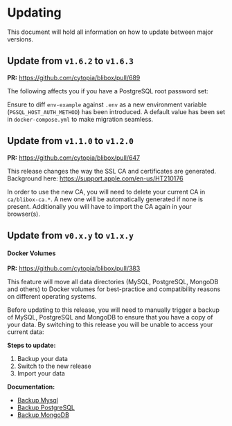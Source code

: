 # Updating

This document will hold all information on how to update between major versions.


## Update from `v1.6.2` to `v1.6.3`

**PR:** https://github.com/cytopia/blibox/pull/689

The following affects you if you have a PostgreSQL root password set:

Ensure to diff `env-example` against `.env` as a new environment variable (`PGSQL_HOST_AUTH_METHOD`)
has been introduced. A default value has been set in `docker-compose.yml` to make migration seamless.


## Update from `v1.1.0` to `v1.2.0`

**PR:** https://github.com/cytopia/blibox/pull/647

This release changes the way the SSL CA and certificates are generated.
Background here: https://support.apple.com/en-us/HT210176

In order to use the new CA, you will need to delete your current CA in `ca/blibox-ca.*`.
A new one will be automatically generated if none is present. Additionally you will have to
import the CA again in your browser(s).


## Update from `v0.x.y` to `v1.x.y`

#### Docker Volumes

**PR:** https://github.com/cytopia/blibox/pull/383

This feature will move all data directories (MySQL, PostgreSQL, MongoDB and others) to Docker
volumes for best-practice and compatibility reasons on different operating systems.

Before updating to this release, you will need to manually trigger a backup of MySQL,
PostgreSQL and MongoDB to ensure that you have a copy of your data. By switching to this release
you will be unable to access your current data:

**Steps to update:**

1. Backup your data
2. Switch to the new release
3. Import your data

**Documentation:**

* [Backup Mysql](https://blibox.readthedocs.io/en/latest/maintenance/backup-and-restore-mysql.html)
* [Backup PostgreSQL](https://blibox.readthedocs.io/en/latest/maintenance/backup-and-restore-pgsql.html)
* [Backup MongoDB](https://blibox.readthedocs.io/en/latest/maintenance/backup-and-restore-mongo.html)
